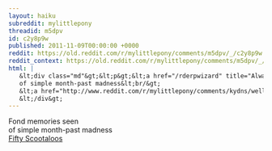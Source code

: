 ```yaml
---
layout: haiku
subreddit: mylittlepony
threadid: m5dpv
id: c2y8p9w
published: 2011-11-09T00:00:00 +0000
reddit: https://old.reddit.com/r/mylittlepony/comments/m5dpv/_/c2y8p9w
reddit_context: https://old.reddit.com/r/mylittlepony/comments/m5dpv/_/c2y8p9w?context=3
html: |
   &lt;div class="md"&gt;&lt;p&gt;&lt;a href="/rderpwizard" title="Always Relevant / But Still Fewer Than Fifty / Paper Bag Princess"&gt;&lt;/a&gt; Fond memories seen&lt;br/&gt;
   of simple month-past madness&lt;br/&gt;
   &lt;a href="http://www.reddit.com/r/mylittlepony/comments/kydns/well_played_saturnmoth_well_played/"&gt;Fifty Scootaloos&lt;/a&gt;&lt;/p&gt;
   &lt;/div&gt;
---
```


[](/rderpwizard "Always Relevant / But Still Fewer Than Fifty / Paper Bag Princess") Fond memories seen  
of simple month-past madness  
[Fifty Scootaloos](http://www.reddit.com/r/mylittlepony/comments/kydns/well_played_saturnmoth_well_played/)